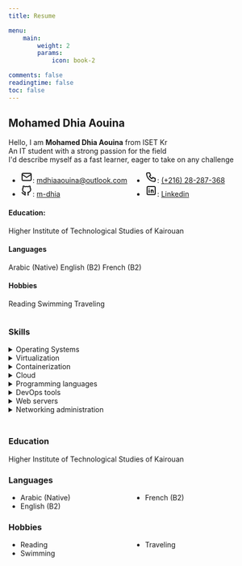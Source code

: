 ```yaml
---
title: Resume

menu:
    main: 
        weight: 2
        params:
            icon: book-2

comments: false
readingtime: false
toc: false
---
```


## Mohamed Dhia Aouina
 Hello, I am **Mohamed Dhia Aouina** from ISET Kr <br>
 An IT student with a strong passion for the field <br>
 I'd describe myself as a fast learner, eager to take on any challenge <br>

  <style>
    /* Styles for desktop/laptop */
    .names ul {
      columns: 2;
      -webkit-columns: 2;
      -moz-columns: 2;
    }

    /* Styles for mobile */
    @media (max-width: 600px) {
      .names ul {
        columns: 1;
        -webkit-columns: 1;
        -moz-columns: 1;
      }
    }
  </style>
  <title>Responsive Layout Example</title>
</head>
<body>
  <div class="names">
    <ul>
  <li><svg xmlns="http://www.w3.org/2000/svg" class="icon icon-tabler icon-tabler-mail" width="24" height="24" viewBox="0 0 24 24" stroke-width="2" stroke="currentColor" fill="none" stroke-linecap="round" stroke-linejoin="round"><path stroke="none" d="M0 0h24v24H0z" fill="none"/><path d="M3 7a2 2 0 0 1 2 -2h14a2 2 0 0 1 2 2v10a2 2 0 0 1 -2 2h-14a2 2 0 0 1 -2 -2v-10z"/><path d="M3 7l9 6l9 -6" /></svg>: <a href="mailto:mdhiaaouina@outlook.com">mdhiaaouina@outlook.com</a></li>
  <li><svg xmlns="http://www.w3.org/2000/svg" class="icon icon-tabler icon-tabler-brand-github" width="24" height="24" viewBox="0 0 24 24" stroke-width="2" stroke="currentColor" fill="none" stroke-linecap="round" stroke-linejoin="round"><path stroke="none" d="M0 0h24v24H0z" fill="none"/><path d="M9 19c-4.3 1.4 -4.3 -2.5 -6 -3m12 5v-3.5c0 -1 .1 -1.4 -.5 -2c2.8 -.3 5.5 -1.4 5.5 -6a4.6 4.6 0 0 0 -1.3 -3.2a4.2 4.2 0 0 0 -.1 -3.2s-1.1 -.3 -3.5 1.3a12.3 12.3 0 0 0 -6.2 0c-2.4 -1.6 -3.5 -1.3 -3.5 -1.3a4.2 4.2 0 0 0 -.1 3.2a4.6 4.6 0 0 0 -1.3 3.2c0 4.6 2.7 5.7 5.5 6c-.6 .6 -.6 1.2 -.5 2v3.5" /></svg>: <a href="https://github.com/m-dhia">m-dhia</a></li>
  <li><svg xmlns="http://www.w3.org/2000/svg" class="icon icon-tabler icon-tabler-phone" width="24" height="24" viewBox="0 0 24 24" stroke-width="2" stroke="currentColor" fill="none" stroke-linecap="round" stroke-linejoin="round"><path stroke="none" d="M0 0h24v24H0z" fill="none"/><path d="M5 4h4l2 5l-2.5 1.5a11 11 0 0 0 5 5l1.5 -2.5l5 2v4a2 2 0 0 1 -2 2a16 16 0 0 1 -15 -15a2 2 0 0 1 2 -2" /></svg>: <a href="tel:+21628287368">(+216) 28-287-368</a></li>
  <li><svg xmlns="http://www.w3.org/2000/svg" class="icon icon-tabler icon-tabler-brand-linkedin" width="24" height="24" viewBox="0 0 24 24" stroke-width="2" stroke="currentColor" fill="none" stroke-linecap="round" stroke-linejoin="round"><path stroke="none" d="M0 0h24v24H0z" fill="none"/><path d="M4 4m0 2a2 2 0 0 1 2 -2h12a2 2 0 0 1 2 2v12a2 2 0 0 1 -2 2h-12a2 2 0 0 1 -2 -2z" /><path d="M8 11l0 5" /><path d="M8 8l0 .01" /><path d="M12 16l0 -5" /><path d="M16 16v-3a2 2 0 0 0 -4 0" /></svg>: <a href="#">Linkedin</a></li>
</ul>





#### Education:
Higher Institute of Technological Studies of Kairouan
#### Languages
Arabic (Native)
English (B2)
French (B2)
#### Hobbies
Reading
Swimming
Traveling


<div class="columns">
  <div class="column">
    <!-- Content for the "Skills" section -->
    <h3>Skills</h3>



<details>
  <summary>Operating Systems</summary>

  - Installation, administration, resource sharing, backup policies <br>
  - **Linux**:<br>
    - Distros based on: *Ubuntu*, *Debian*, *Arch* <br>
    - Running Gnu/Linux as a main OS for 3 years <br>
  - **Windows**:<br>
    - Windows *7*, *10*, *11* <br>
    - Windows Server *2016* <br>
</details>

<details>
  <summary>Virtualization</summary>

  - **Platforms**: VMware Workstation, Qemu, Oracle VirtualBox
  - **Managing**: Vagrant
</details>

<details>
  <summary>Containerization</summary>

  - **Platforms**: Docker, Podman
  - **Managing**: Kubernetes
</details>

<details>
  <summary>Cloud</summary>

  - AWS
</details>

<details>
  <summary>Programming languages</summary>

  - Python
  - Java
  - JavaScript
</details>

<details>
  <summary>DevOps tools</summary>

  - Ansible
  - Terraform
  - Git, Github, Gitlab
  - Jenkins
  - Maven
</details>

<details>
  <summary>Web servers</summary>

  - Ngnix
  - Apache
</details>

<details>
  <summary>Networking administration</summary>

  - **Protocols**: TCP/IP, DNS, DHCP, SNMP, VLANs, VPNs
  - **Devices**: Routers, switches, firewalls, load balancers
  - **Services**: Routing, NAT, QoS, IPv4/IPv6
</details>

  </div>

  <div class="column">
    <h3>Education</h3>
    <p>Higher Institute of Technological Studies of Kairouan</p>
    <h3>Languages</h3>
    <ul>
      <li>Arabic (Native)</li>
      <li>English (B2)</li>
      <li>French (B2)</li>
    </ul>
    <h3>Hobbies</h3>
    <ul>
     <li>Reading<br></li>
     <li>Swimming<br></li>
     <li>Traveling<br></li>
    </ul>
  </div>
</div>

<style>
  /* CSS for the columns */
  .columns {
    display: flex;
    flex-wrap: wrap;
  }



  /* Media query for mobile responsiveness */
  @media (max-width: 768px) {
    .columns {
      flex-direction: column;
    }

    .column {
      margin-right: 0;
      margin-bottom: 10px; /* Adjust as needed for spacing between rows */
    }

    /* Add this new style to stack the content in each column vertically */
    .column > * {
      margin-bottom: 10px; /* Adjust as needed for spacing between items */
    }
  }
</style>


